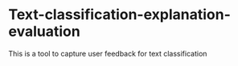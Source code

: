 # Text-classification-explanation-evaluation
This is a tool to capture user feedback for text classification
